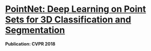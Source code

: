 [PointNet: Deep Learning on Point Sets for 3D Classification and Segmentation](https://arxiv.org/abs/1612.00593)
======

__Publication: CVPR 2018__




